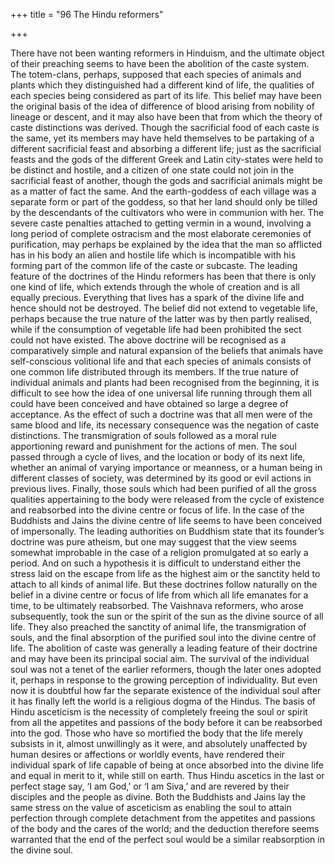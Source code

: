 +++
title = "96 The Hindu reformers"

+++

There have not been wanting reformers in Hinduism, and the ultimate object of their preaching seems to have been the abolition of the caste system. The totem-clans, perhaps, supposed that each species of animals and plants which they distinguished had a different kind of life, the qualities of each species being considered as part of its life. This belief may have been the original basis of the idea of difference of blood arising from nobility of lineage or descent, and it may also have been that from which the theory of caste distinctions was derived. Though the sacrificial food of each caste is the same, yet its members may have held themselves to be partaking of a different sacrificial feast and absorbing a different life; just as the sacrificial feasts and the gods of the different Greek and Latin city-states were held to be distinct and hostile, and a citizen of one state could not join in the sacrificial feast of another, though the gods and sacrificial animals might be as a matter of fact the same. And the earth-goddess of each village was a separate form or part of the goddess, so that her land should only be tilled by the descendants of the cultivators who were in communion with her. The severe caste penalties attached to getting vermin in a wound, involving a long period of complete ostracism and the most elaborate ceremonies of purification, may perhaps be explained by the idea that the man so afflicted has in his body an alien and hostile life which is incompatible with his forming part of the common life of the caste or subcaste. The leading feature of the doctrines of the Hindu reformers has been that there is only one kind of life, which extends through the whole of creation and is all equally precious. Everything that lives has a spark of the divine life and hence should not be destroyed. The belief did not extend to vegetable life, perhaps because the true nature of the latter was by then partly realised, while if the consumption of vegetable life had been prohibited the sect could not have existed. The above doctrine will be recognised as a comparatively simple and natural expansion of the beliefs that animals have self-conscious volitional life and that each species of animals consists of one common life distributed through its members. If the true nature of individual animals and plants had been recognised from the beginning, it is difficult to see how the idea of one universal life running through them all could have been conceived and have obtained so large a degree of acceptance. As the effect of such a doctrine was that all men were of the same blood and life, its necessary consequence was the negation of caste distinctions. The transmigration of souls followed as a moral rule apportioning reward and punishment for the actions of men. The soul passed through a cycle of lives, and the location or body of its next life, whether an animal of varying importance or meanness, or a human being in different classes of society, was determined by its good or evil actions in previous lives. Finally, those souls which had been purified of all the gross qualities appertaining to the body were released from the cycle of existence and reabsorbed into the divine centre or focus of life. In the case of the Buddhists and Jains the divine centre of life seems to have been conceived of impersonally. The leading authorities on Buddhism state that its founder’s doctrine was pure atheism, but one may suggest that the view seems somewhat improbable in the case of a religion promulgated at so early a period. And on such a hypothesis it is difficult to understand either the stress laid on the escape from life as the highest aim or the sanctity held to attach to all kinds of animal life. But these doctrines follow naturally on the belief in a divine centre or focus of life from which all life emanates for a time, to be ultimately reabsorbed. The Vaishnava reformers, who arose subsequently, took the sun or the spirit of the sun as the divine source of all life. They also preached the sanctity of animal life, the transmigration of souls, and the final absorption of the purified soul into the divine centre of life. The abolition of caste was generally a leading feature of their doctrine and may have been its principal social aim. The survival of the individual soul was not a tenet of the earlier reformers, though the later ones adopted it, perhaps in response to the growing perception of individuality. But even now it is doubtful how far the separate existence of the individual soul after it has finally left the world is a religious dogma of the Hindus. The basis of Hindu asceticism is the necessity of completely freeing the soul or spirit from all the appetites and passions of the body before it can be reabsorbed into the god. Those who have so mortified the body that the life merely subsists in it, almost unwillingly as it were, and absolutely unaffected by human desires or affections or worldly events, have rendered their individual spark of life capable of being at once absorbed into the divine life and equal in merit to it, while still on earth. Thus Hindu ascetics in the last or perfect stage say, ‘I am God,’ or ‘I am Siva,’ and are revered by their disciples and the people as divine. Both the Buddhists and Jains lay the same stress on the value of asceticism as enabling the soul to attain perfection through complete detachment from the appetites and passions of the body and the cares of the world; and the deduction therefore seems warranted that the end of the perfect soul would be a similar reabsorption in the divine soul. 


